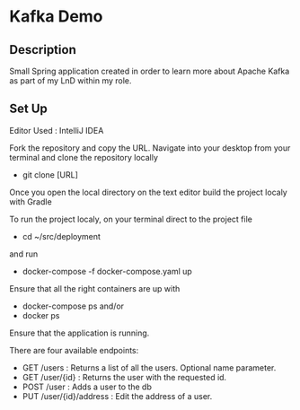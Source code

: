 # Kafka Demo 

## Description
Small Spring application created in order to learn more about Apache Kafka as part of my LnD within my role.


## Set Up
Editor Used : IntelliJ IDEA

Fork the repository and copy the URL. Navigate into your desktop from your terminal and clone the repository locally

* git clone [URL] 

Once you open the local directory on the text editor build the project localy with Gradle

To run the project localy, on your terminal direct to the project file

* cd ~/src/deployment

and run 

* docker-compose -f docker-compose.yaml up 

Ensure that all the right containers are up with 

* docker-compose ps 
and/or 
* docker ps

Ensure that the application is running.

There are four available endpoints:

* GET /users : Returns a list of all the users. Optional name parameter.
* GET /user/{id} :  Returns the user with the requested id.
* POST /user :  Adds a user to the db
* PUT /user/{id}/address : Edit the address of a user.
